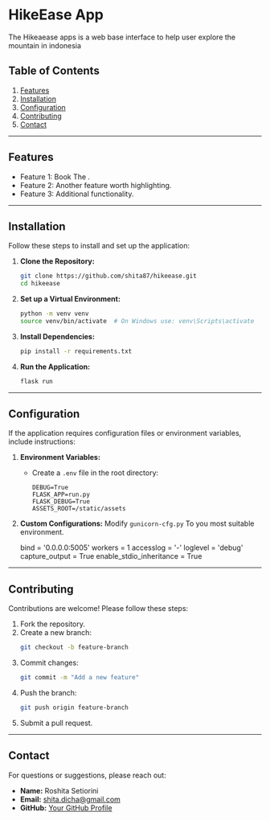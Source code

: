 # HikeEase App

The Hikeaease apps is a web base interface to help user explore the mountain in indonesia

## Table of Contents
1. [Features](#features)
2. [Installation](#installation)
4. [Configuration](#configuration)
5. [Contributing](#contributing)
6. [Contact](#contact)

---

## Features

- Feature 1: Book The .
- Feature 2: Another feature worth highlighting.
- Feature 3: Additional functionality.

---

## Installation

Follow these steps to install and set up the application:

1. **Clone the Repository:**
   ```bash
   git clone https://github.com/shita87/hikeease.git
   cd hikeease
   ```

2. **Set up a Virtual Environment:**
   ```bash
   python -m venv venv
   source venv/bin/activate  # On Windows use: venv\Scripts\activate
   ```

3. **Install Dependencies:**
   ```bash
   pip install -r requirements.txt
   ```

4. **Run the Application:**
   ```bash
   flask run
   ```

---

## Configuration

If the application requires configuration files or environment variables, include instructions:

1. **Environment Variables:**
   - Create a `.env` file in the root directory:
     ```env
     DEBUG=True
     FLASK_APP=run.py
     FLASK_DEBUG=True
     ASSETS_ROOT=/static/assets
     ```
2. **Custom Configurations:**
   Modify `gunicorn-cfg.py` To you most suitable environment.

   bind = '0.0.0.0:5005'
   workers = 1
   accesslog = '-'
   loglevel = 'debug'
   capture_output = True
   enable_stdio_inheritance = True

---

## Contributing

Contributions are welcome! Please follow these steps:
1. Fork the repository.
2. Create a new branch:
   ```bash
   git checkout -b feature-branch
   ```
3. Commit changes:
   ```bash
   git commit -m "Add a new feature"
   ```
4. Push the branch:
   ```bash
   git push origin feature-branch
   ```
5. Submit a pull request.

---

## Contact

For questions or suggestions, please reach out:

- **Name:** Roshita Setiorini
- **Email:** shita.dicha@gmail.com
- **GitHub:** [Your GitHub Profile](https://github.com/shita87)